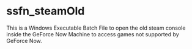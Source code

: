 # ssfn_steamOld
This is a Windows Executable Batch File to open the old steam console inside the GeForce Now Machine to access games not supported by GeForce Now. 
